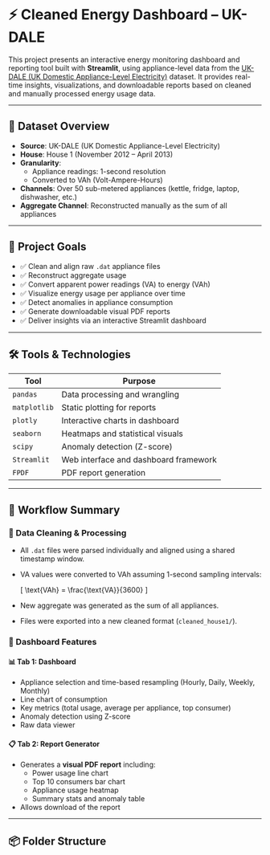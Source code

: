 # ⚡ Cleaned Energy Dashboard – UK-DALE

This project presents an interactive energy monitoring dashboard and reporting tool built with **Streamlit**, using appliance-level data from the [UK-DALE (UK Domestic Appliance-Level Electricity)](https://jack-kelly.com/data/) dataset. It provides real-time insights, visualizations, and downloadable reports based on cleaned and manually processed energy usage data.

---

## 📁 Dataset Overview

- **Source**: UK-DALE (UK Domestic Appliance-Level Electricity)
- **House**: House 1 (November 2012 – April 2013)
- **Granularity**:
  - Appliance readings: 1-second resolution
  - Converted to VAh (Volt-Ampere-Hours)
- **Channels**: Over 50 sub-metered appliances (kettle, fridge, laptop, dishwasher, etc.)
- **Aggregate Channel**: Reconstructed manually as the sum of all appliances

---

## 🎯 Project Goals

- ✅ Clean and align raw `.dat` appliance files
- ✅ Reconstruct aggregate usage
- ✅ Convert apparent power readings (VA) to energy (VAh)
- ✅ Visualize energy usage per appliance over time
- ✅ Detect anomalies in appliance consumption
- ✅ Generate downloadable visual PDF reports
- ✅ Deliver insights via an interactive Streamlit dashboard

---

## 🛠️ Tools & Technologies

| Tool         | Purpose                                  |
|--------------|-------------------------------------------|
| `pandas`     | Data processing and wrangling             |
| `matplotlib` | Static plotting for reports               |
| `plotly`     | Interactive charts in dashboard           |
| `seaborn`    | Heatmaps and statistical visuals          |
| `scipy`      | Anomaly detection (Z-score)               |
| `Streamlit`  | Web interface and dashboard framework     |
| `FPDF`       | PDF report generation                     |

---

## 🧪 Workflow Summary

### 🔹 Data Cleaning & Processing
- All `.dat` files were parsed individually and aligned using a shared timestamp window.
- VA values were converted to VAh assuming 1-second sampling intervals:

  \[
  \text{VAh} = \frac{\text{VA}}{3600}
  \]

- New aggregate was generated as the sum of all appliances.
- Files were exported into a new cleaned format (`cleaned_house1/`).

### 🔹 Dashboard Features

#### 📊 Tab 1: Dashboard
- Appliance selection and time-based resampling (Hourly, Daily, Weekly, Monthly)
- Line chart of consumption
- Key metrics (total usage, average per appliance, top consumer)
- Anomaly detection using Z-score
- Raw data viewer

#### 📋 Tab 2: Report Generator
- Generates a **visual PDF report** including:
  - Power usage line chart
  - Top 10 consumers bar chart
  - Appliance usage heatmap
  - Summary stats and anomaly table
- Allows download of the report

---

## 📦 Folder Structure

